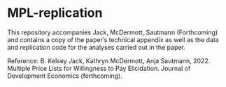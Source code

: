# MPL-replication
This repository accompanies Jack, McDermott, Sautmann (Forthcoming) and contains a copy of the paper’s technical appendix as well as the data and replication code for the analyses carried out in the paper.

Reference:
B. Kelsey Jack, Kathryn McDermott, Anja Sautmann, 2022. Multiple Price Lists for Willingness to Pay Elicidation. Journal of Development Economics (forthcoming).
